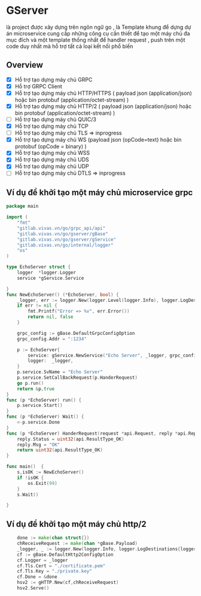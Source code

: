 # GServer 

là project được xây dựng trên ngôn ngữ go ,
là Template khung để dựng dự án microservice cung cấp những công cụ cần thiết để tạo một máy chủ đa mục đích
và một template thống nhất để handler request , push trên một code duy nhất mà hỗ trợ tất cả loại kết nối phổ biến


## Overview

- [x] Hỗ trợ tạo dựng máy chủ GRPC 
- [x] Hỗ trợ GRPC Client 
- [x] Hỗ trợ tạo dựng máy chủ HTTP/HTTPS ( payload json (application/json) hoặc bin protobuf (application/octet-stream) )
- [x] Hỗ trợ tạo dựng máy chủ HTTP/2 ( payload json (application/json) hoặc bin protobuf (application/octet-stream) )
- [ ] Hỗ trợ tạo dựng máy chủ QUIC/3
- [x] Hỗ trợ tạo dựng máy chủ TCP
- [ ] Hỗ trợ tạo dựng máy chủ TLS => inprogress
- [x] Hỗ trợ tạo dựng máy chủ WS (payload json (opCode=text) hoặc bin protobuf (opCode = binary) )
- [x] Hỗ trợ tạo dựng máy chủ WSS 
- [x] Hỗ trợ tạo dựng máy chủ UDS
- [x] Hỗ trợ tạo dựng máy chủ UDP 
- [ ] Hỗ trợ tạo dựng máy chủ DTLS => inprogress

## Ví dụ để khởi tạo một máy chủ microservice grpc 

```go
package main

import (
	"fmt"
	"gitlab.vivas.vn/go/grpc_api/api"
	"gitlab.vivas.vn/go/gserver/gBase"
	"gitlab.vivas.vn/go/gserver/gService"
	"gitlab.vivas.vn/go/internal/logger"
	"os"
)

type EchoServer struct {
	logger  *logger.Logger
	service *gService.Service

}
func NewEchoServer() (*EchoServer, bool) {
	_logger, err := logger.New(logger.Level(logger.Info), logger.LogDestinations{logger.DestinationFile: {}, logger.DestinationStdout: {}},"log.log")
	if err != nil {
		fmt.Printf("Error => %v", err.Error())
		return nil, false
	}

	grpc_config := gBase.DefaultGrpcConfigOption
	grpc_config.Addr = ":1234"

	p := EchoServer{
		service: gService.NewService("Echo Server", _logger, grpc_config),
		logger:  _logger,
	}
	p.service.SvName = "Echo Server"
	p.service.SetCallBackRequest(p.HanderRequest)
	go p.run()
	return &p,true
}
func (p *EchoServer) run() {
	p.service.Start()
}
func (p *EchoServer) Wait() {
	<-p.service.Done
}
func (p *EchoServer) HanderRequest(request *api.Request, reply *api.Reply) uint32 {
	reply.Status = uint32(api.ResultType_OK)
	reply.Msg = "OK"
	return uint32(api.ResultType_OK)
}

func main()  {
	s,isOK := NewEchoServer()
	if !isOK {
		os.Exit(99)
	}
	s.Wait()

}

```

## Ví dụ để khởi tạo một máy chủ http/2
```go
    done := make(chan struct{})
	chReceiveRequest := make(chan *gBase.Payload)
	_logger, _ := logger.New(logger.Info, logger.LogDestinations{logger.DestinationFile: {}, logger.DestinationStdout: {}}, "/tmp/server.log")
	cf := gBase.DefaultHttp2ConfigOption
	cf.Logger = _logger
	cf.Tls.Cert = "./certificate.pem"
	cf.Tls.Key = "./private.key"
	cf.Done = &done
	hsv2 := gHTTP.New(cf,chReceiveRequest)
	hsv2.Serve()
```
